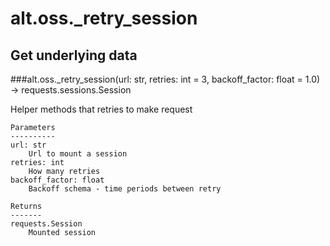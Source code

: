 # alt.oss._retry_session

## Get underlying data 
###alt.oss._retry_session(url: str, retries: int = 3, backoff_factor: float = 1.0) -> requests.sessions.Session

Helper methods that retries to make request


    Parameters
    ----------
    url: str
        Url to mount a session
    retries: int
        How many retries
    backoff_factor: float
        Backoff schema - time periods between retry

    Returns
    -------
    requests.Session
        Mounted session
